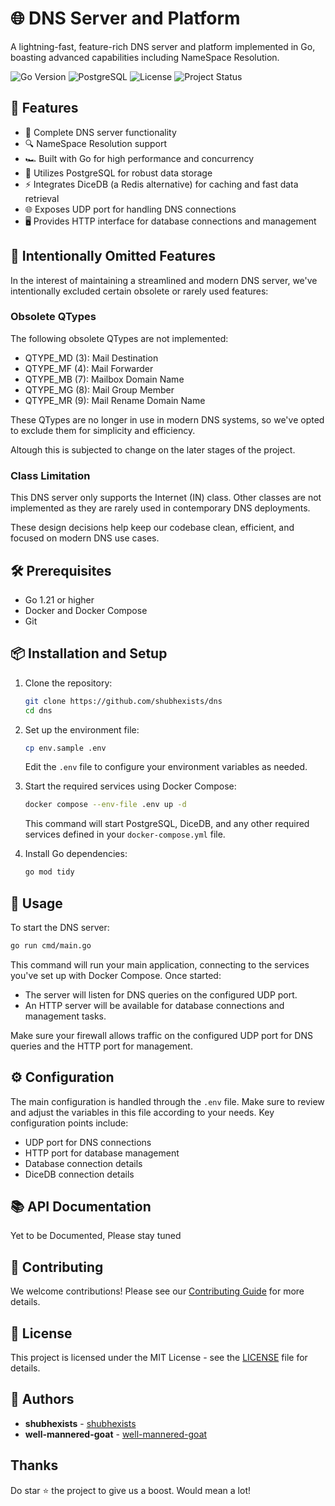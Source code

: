 # 🌐 DNS Server and Platform

A lightning-fast, feature-rich DNS server and platform implemented in Go, boasting advanced capabilities including NameSpace Resolution.

![Go Version](https://img.shields.io/badge/Go-1.21%2B-blue)
![PostgreSQL](https://img.shields.io/badge/PostgreSQL-14.0%2B-blue)
![License](https://img.shields.io/badge/License-MIT-green)
![Project Status](https://img.shields.io/badge/Status-Active-brightgreen)

## 🚀 Features

- 📡 Complete DNS server functionality
- 🔍 NameSpace Resolution support
- 🏎️ Built with Go for high performance and concurrency
- 💾 Utilizes PostgreSQL for robust data storage
- ⚡ Integrates DiceDB (a Redis alternative) for caching and fast data retrieval
- 🌐 Exposes UDP port for handling DNS connections
- 🖥️ Provides HTTP interface for database connections and management

## 🚫 Intentionally Omitted Features

In the interest of maintaining a streamlined and modern DNS server, we've intentionally excluded certain obsolete or rarely used features:

### Obsolete QTypes

The following obsolete QTypes are not implemented:

- QTYPE_MD (3): Mail Destination
- QTYPE_MF (4): Mail Forwarder
- QTYPE_MB (7): Mailbox Domain Name
- QTYPE_MG (8): Mail Group Member
- QTYPE_MR (9): Mail Rename Domain Name

These QTypes are no longer in use in modern DNS systems, so we've opted to exclude them for simplicity and efficiency.

Altough this is subjected to change on the later stages of the project.

### Class Limitation

This DNS server only supports the Internet (IN) class. Other classes are not implemented as they are rarely used in contemporary DNS deployments.

These design decisions help keep our codebase clean, efficient, and focused on modern DNS use cases.

## 🛠️ Prerequisites

- Go 1.21 or higher
- Docker and Docker Compose
- Git

## 📦 Installation and Setup

1. Clone the repository:

   ```bash
   git clone https://github.com/shubhexists/dns
   cd dns
   ```

2. Set up the environment file:

   ```bash
   cp env.sample .env
   ```

   Edit the `.env` file to configure your environment variables as needed.

3. Start the required services using Docker Compose:

   ```bash
   docker compose --env-file .env up -d
   ```

   This command will start PostgreSQL, DiceDB, and any other required services defined in your `docker-compose.yml` file.

4. Install Go dependencies:
   ```bash
   go mod tidy
   ```

## 🚀 Usage

To start the DNS server:

```bash
go run cmd/main.go
```

This command will run your main application, connecting to the services you've set up with Docker Compose. Once started:

- The server will listen for DNS queries on the configured UDP port.
- An HTTP server will be available for database connections and management tasks.

Make sure your firewall allows traffic on the configured UDP port for DNS queries and the HTTP port for management.

## ⚙️ Configuration

The main configuration is handled through the `.env` file. Make sure to review and adjust the variables in this file according to your needs. Key configuration points include:

- UDP port for DNS connections
- HTTP port for database management
- Database connection details
- DiceDB connection details

## 📚 API Documentation

Yet to be Documented, Please stay tuned

## 🤝 Contributing

We welcome contributions! Please see our [Contributing Guide](CONTRIBUTING.md) for more details.

## 📄 License

This project is licensed under the MIT License - see the [LICENSE](LICENSE) file for details.

## 👥 Authors

- **shubhexists** - [shubhexists](https://github.com/shubhexists)
- **well-mannered-goat** - [well-mannered-goat](https://github.com/well-mannered-goat)

## Thanks

Do star ⭐ the project to give us a boost. Would mean a lot! 